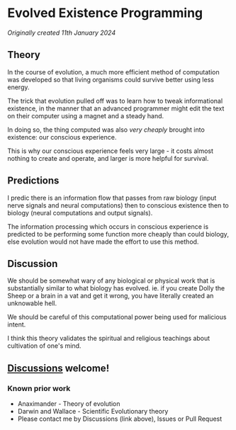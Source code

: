 # Evolved Existence Programming

*Originally created 11th January 2024*

## Theory

In the course of evolution, a much more efficient method of computation was developed so that living organisms could survive better using less energy.

The trick that evolution pulled off was to learn how to tweak informational existence, in the manner that an advanced programmer might edit the text on their computer using a magnet and a steady hand.

In doing so, the thing computed was also *very cheaply* brought into existence: our conscious experience.

This is why our conscious experience feels very large - it costs almost nothing to create and operate, and larger is more helpful for survival.

## Predictions

I predic there is an information flow that passes from raw biology (input nerve signals and neural computations) then to conscious existence then to biology (neural computations and output signals).

The information processing which occurs in conscious experience is predicted to be performing some function more cheaply than could biology, else evolution would not have made the effort to use this method.

## Discussion

We should be somewhat wary of any biological or physical work that is substantially similar to what biology has evolved. ie. if you create Dolly the Sheep or a brain in a vat and get it wrong, you have literally created an unknowable hell.

We should be careful of this computational power being used for malicious intent.

I think this theory validates the spiritual and religious teachings about cultivation of one's mind.

## [Discussions](https://github.com/aliclark/the_wooden_sword/discussions) welcome!

### Known prior work
- Anaximander - Theory of evolution
- Darwin and Wallace - Scientific Evolutionary theory
- Please contact me by Discussions (link above), Issues or Pull Request
